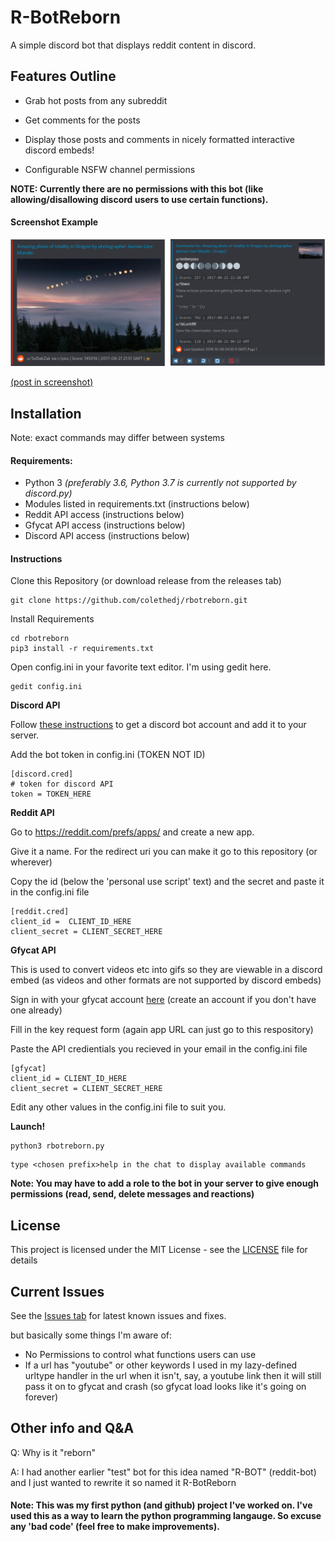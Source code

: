 # R-BotReborn
A simple discord bot that displays reddit content in discord.

## Features Outline
* Grab hot posts from any subreddit
* Get comments for the posts
* Display those posts and comments in nicely formatted interactive discord embeds!

* Configurable NSFW channel permissions

**NOTE: Currently there are no permissions with this bot (like allowing/disallowing discord users to use certain functions).**
#### Screenshot Example

![Post + Comments](screenshots/example.png "Post + Comments Example")

[(post in screenshot)](https://reddit.com/r/pics/comments/6v6dqp/amazing_photo_of_totality_in_oregon_by/)

## Installation

Note: exact commands may differ between systems

#### Requirements:
* Python 3 *(preferably 3.6, Python 3.7 is currently not supported by discord.py)*
* Modules listed in requirements.txt (instructions below)
* Reddit API access (instructions below)
* Gfycat API access (instructions below)
* Discord API access (instructions below)

#### Instructions

Clone this Repository (or download release from the releases tab)
```
git clone https://github.com/colethedj/rbotreborn.git
```
Install Requirements
```
cd rbotreborn
pip3 install -r requirements.txt
```

Open config.ini in your favorite text editor. I'm using gedit here.

```
gedit config.ini
```

**Discord API**

Follow [these instructions](https://github.com/reactiflux/discord-irc/wiki/Creating-a-discord-bot-&-getting-a-token) to get a discord bot account and add it to your server. 


Add the bot token in config.ini (TOKEN NOT ID)

```
[discord.cred]
# token for discord API
token = TOKEN_HERE
```

**Reddit API**

Go to https://reddit.com/prefs/apps/ and create a new app.

Give it a name. For the redirect uri you can make it go to this repository (or wherever)

Copy the id (below the 'personal use script' text) and the secret and paste it in the config.ini file

```
[reddit.cred]
client_id =  CLIENT_ID_HERE
client_secret = CLIENT_SECRET_HERE
```

**Gfycat API**

This is used to convert videos etc into gifs so they are viewable in a discord embed (as videos and other formats are not supported by discord embeds)

Sign in with your gfycat account [here](https://developers.gfycat.com/signup/) (create an account if you don't have one already)

Fill in the key request form (again app URL can just go to this respository)

Paste the API credientials you recieved in your email in the config.ini file

```
[gfycat]
client_id = CLIENT_ID_HERE
client_secret = CLIENT_SECRET_HERE
```

Edit any other values in the config.ini file to suit you.


**Launch!**

```
python3 rbotreborn.py
```
```
type <chosen prefix>help in the chat to display available commands
```

**Note: You may have to add a role to the bot in your server to give enough permissions (read, send, delete messages and reactions)**


## License

This project is licensed under the MIT License - see the [LICENSE](https://github.com/colethedj/rbotreborn/blob/master/LICENSE) file for details

## Current Issues

See the [Issues tab](https://github.com/colethedj/rbotreborn/issues) for latest known issues and fixes.

but basically some things I'm aware of:

* No Permissions to control what functions users can use
* If a url has "youtube" or other keywords I used in my lazy-defined urltype handler in the url when it isn't, say, a youtube link then it will still pass it on to gfycat and crash (so gfycat load looks like it's going on forever)

## Other info and Q&A

Q: Why is it "reborn"

A: I had another earlier "test" bot for this idea named "R-BOT" (reddit-bot) and I just wanted to rewrite it so named it R-BotReborn


#### Note: This was my first python (and github) project I've worked on. I've used this as a way to learn the python programming langauge. So excuse any 'bad code' (feel free to make improvements). 

